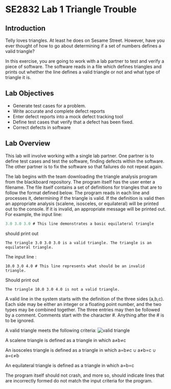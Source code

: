 # SE2832 Lab 1 Triangle Trouble
## Introduction
Telly loves triangles. At least he does on Sesame Street. However, have you ever thought of how to go about determining if a set of numbers defines a valid triangle?

In this exercise, you are going to work with a lab partner to test and verify a piece of software. The software reads in a file which defines triangles and prints out whether the line defines a valid triangle or not and what type of triangle it is.

## Lab Objectives
* Generate test cases for a problem.
* Write accurate and complete defect reports
* Enter defect reports into a mock defect tracking tool
* Define test cases that verify that a defect has been fixed.
* Correct defects in software

## Lab Overview

This lab will involve working with a single lab partner. One partner is to define test cases and test the software, finding defects within the software. The other partner is to fix the software so that failures do not repeat again.

The lab begins with the team downloading the triangle analysis program from the blackboard repository.  The program itself has the user enter a filename. The file itself contains a set of definitions for triangles that are to follow the format defined below. The program reads in each line and processes it, determining if the triangle is valid. If the definition is valid then an appropriate analysis (scalene, isosceles, or equilateral) will be printed out to the console. If it is invalid, an appropriate message will be printed out.
For example, the input line:
```javascript
3.0 3.0 3.0 # This line demonstrates a basic equilateral triangle
```
should print out
```
The triangle 3.0 3.0 3.0 is a valid triangle. The triangle is an equilateral triangle.
```
The input line :
```
10.0 3.0 4.0 # This line represents what should be an invalid triangle.
```
Should print out
```
The triangle 10.0 3.0 4.0 is not a valid triangle.
```
A valid line in the system starts with the definition of the three sides (a,b,c).  Each side may be either an integer or a floating point number, and the two types may be combined together.  The three entries may then be followed by a comment.  Comments start with the character #.  Anything after the # is to be ignored.

A valid triangle meets the following criteria:
![valid triangle](/img/valid-triangle.png)

A scalene triangle is defined as a triangle in which 
a≠b≠c

An isosceles triangle is defined as a triangle in which
a=b≠c ∪ a≠b=c ∪ a=c≠b

An equilateral triangle is defined as a triangle in which
a=b=c

The program itself should not crash, and more so, should indicate lines that are incorrectly formed do not match the input criteria for the program.
